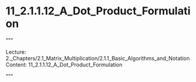 # 11_2.1.1.12_A_Dot_Product_Formulation

"""

Lecture: 2._Chapters/2.1_Matrix_Multiplication/2.1.1_Basic_Algorithms_and_Notation
Content: 11_2.1.1.12_A_Dot_Product_Formulation

"""

